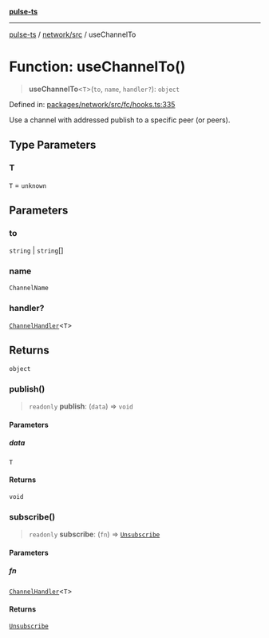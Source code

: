 [**pulse-ts**](../../../README.md)

***

[pulse-ts](../../../README.md) / [network/src](../README.md) / useChannelTo

# Function: useChannelTo()

> **useChannelTo**\<`T`\>(`to`, `name`, `handler?`): `object`

Defined in: [packages/network/src/fc/hooks.ts:335](https://github.com/jlehett/pulse-ts/blob/b287bc18de1bbb78a8cc43f602a646e458610bc3/packages/network/src/fc/hooks.ts#L335)

Use a channel with addressed publish to a specific peer (or peers).

## Type Parameters

### T

`T` = `unknown`

## Parameters

### to

`string` | `string`[]

### name

`ChannelName`

### handler?

[`ChannelHandler`](../type-aliases/ChannelHandler.md)\<`T`\>

## Returns

`object`

### publish()

> `readonly` **publish**: (`data`) => `void`

#### Parameters

##### data

`T`

#### Returns

`void`

### subscribe()

> `readonly` **subscribe**: (`fn`) => [`Unsubscribe`](../type-aliases/Unsubscribe.md)

#### Parameters

##### fn

[`ChannelHandler`](../type-aliases/ChannelHandler.md)\<`T`\>

#### Returns

[`Unsubscribe`](../type-aliases/Unsubscribe.md)
